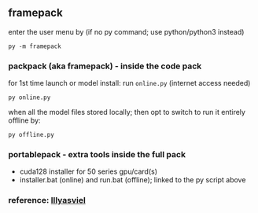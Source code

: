 ## framepack

enter the user menu by (if no py command; use python/python3 instead)
```
py -m framepack
```

### packpack (aka framepack) - inside the code pack

for 1st time launch or model install: run `online.py` (internet access needed)
```
py online.py
```

when all the model files stored locally; then opt to switch to run it entirely offline by:
```
py offline.py
```

### portablepack - extra tools inside the full pack
- cuda128 installer for 50 series gpu/card(s)
- installer.bat (online) and run.bat (offline); linked to the py script above

### reference: [lllyasviel](https://github.com/lllyasviel/FramePack)
